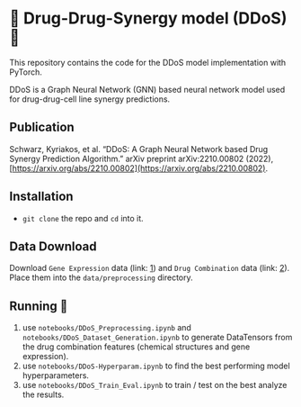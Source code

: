 # 📣 Drug-Drug-Synergy model (DDoS) 💊

This repository contains the code for the DDoS model implementation with PyTorch. 

DDoS is a Graph Neural Network (GNN) based neural network model used for drug-drug-cell line synergy predictions.

## Publication

Schwarz, Kyriakos, et al. “DDoS: A Graph Neural Network based Drug Synergy Prediction Algorithm.” arXiv preprint arXiv:2210.00802 (2022), [https://arxiv.org/abs/2210.00802](https://arxiv.org/abs/2210.00802).

## Installation

* `git clone` the repo and `cd` into it.

## Data Download

Download `Gene Expression` data (link: [1](https://www.cancerrxgene.org/gdsc1000//GDSC1000_WebResources//Data/preprocessed/Cell_line_RMA_proc_basalExp.txt.zip)) and `Drug Combination` data (link: [2](https://drugcomb.fimm.fi/jing/summary_v_1_5.csv)). Place them into the `data/preprocessing` directory.


## Running 🏃

1. use `notebooks/DDoS_Preprocessing.ipynb` and `notebooks/DDoS_Dataset_Generation.ipynb` to generate DataTensors from the drug combination features (chemical structures and gene expression).
2. use `notebooks/DDoS-Hyperparam.ipynb` to find the best performing model hyperparameters.
3. use `notebooks/DDoS_Train_Eval.ipynb` to train / test on the best analyze the results.
